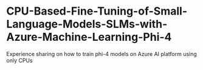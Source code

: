 # CPU-Based-Fine-Tuning-of-Small-Language-Models-SLMs-with-Azure-Machine-Learning-Phi-4
Experience sharing on how to train phi-4 models on Azure AI platform using only CPUs
